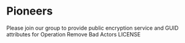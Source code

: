 # Pioneers
Please join our group to provide public encryption service and GUID attributes for Operation Remove Bad Actors
LICENSE
